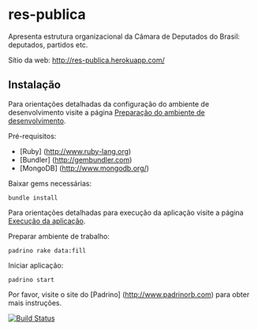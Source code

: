 res-publica
=================

Apresenta estrutura organizacional da Câmara de Deputados do Brasil: deputados, partidos etc.

Sítio da web: http://res-publica.herokuapp.com/

Instalação
----------
Para orientações detalhadas da configuração do ambiente de desenvolvimento visite a página [Preparação do ambiente de desenvolvimento](https://github.com/aureliano/res-publica/wiki/Prepara%C3%A7%C3%A3o-do-ambiente-de-desenvolvimento).

Pré-requisitos:
- [Ruby] (http://www.ruby-lang.org)
- [Bundler] (http://gembundler.com)
- [MongoDB] (http://www.mongodb.org/)

Baixar gems necessárias:
```
bundle install
```

Para orientações detalhadas para execução da aplicação visite a página [Execução da aplicação](https://github.com/aureliano/res-publica/wiki/Execu%C3%A7%C3%A3o-da-aplica%C3%A7%C3%A3o).

Preparar ambiente de trabalho:
```
padrino rake data:fill
```

Iniciar aplicação:
```
padrino start
```
Por favor, visite o site do [Padrino] (http://www.padrinorb.com) para obter mais instruções.


[![Build Status](https://travis-ci.org/aureliano/res-publica.png?branch=master)](https://travis-ci.org/aureliano/res-publica)
